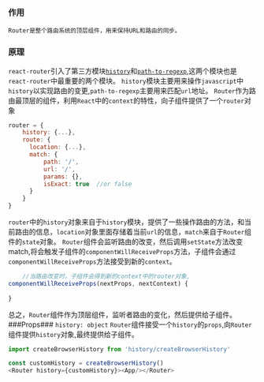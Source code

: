 ### 作用 ###

    Router是整个路由系统的顶层组件，用来保持URL和路由的同步。

### 原理 ###
`react-router`引入了第三方模块[`history`](https://github.com/ReactTraining/history)和[`path-to-regexp`](https://github.com/pillarjs/path-to-regexp),这两个模块也是`react-router`中最重要的两个模块。
`history`模块主要用来操作`javascript`中`history`以实现路由的变更,`path-to-regexp`主要用来匹配`url`地址。
`Router`作为路由最顶层的组件，利用`React`中的`context`的特性，向子组件提供了一个`router`对象
```js
router = {
    history: {...},
    route: {
      location: {...},
      match: {
          path: '/',
          url: '/',
          params: {},
          isExact: true  //or false
      }
    }
}
```
`router`中的`history`对象来自于`history`模块，提供了一些操作路由的方法，和当前路由的信息，`location`对象里面存储着当前`url`的信息，`match`来自于`Router`组件的`state`对象。
`Router`组件会监听路由的改变，然后调用`setState`方法改变match,将会触发子组件的`componentWillReceiveProps`方法，子组件会通过`componentWillReceiveProps`方法接受到新的`context`。
```js
    //当路由改变时，子组件会得到新的context中的router对象,
componentWillReceiveProps(nextProps, nextContext) {
    
}
```
总之，`Router`组件作为顶层组件，监听者路由的变化，然后提供给子组件。
###Props###
`history: object`
`Router`组件接受一个`history`的`props`,向`Router`组件提供`history`对象,最终提供给子组件。

```js
import createBrowserHistory from 'history/createBrowserHistory'

const customHistory = createBrowserHistory()
<Router history={customHistory}><App/></Router>
```
